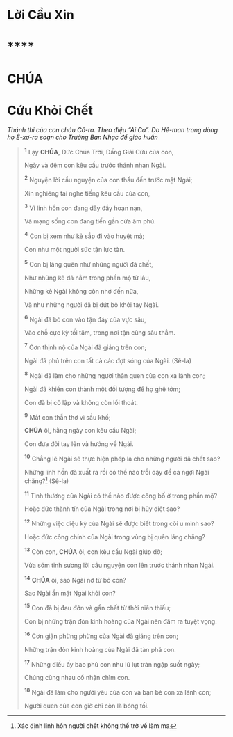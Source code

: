 # Lời Cầu Xin

# \*\*\*\*

# CHÚA

# Cứu Khỏi Chết

_Thánh thi của con cháu Cô-ra. Theo điệu “Ai Ca”. Do Hê-man trong dòng họ Ê-xơ-ra soạn cho Trưởng Ban Nhạc để giáo huấn_

> <sup><b>1</b></sup> Lạy **CHÚA**, Đức Chúa Trời, Đấng Giải Cứu của con,
>
> Ngày và đêm con kêu cầu trước thánh nhan Ngài.
>
> <sup><b>2</b></sup> Nguyện lời cầu nguyện của con thấu đến trước mặt Ngài;
>
> Xin nghiêng tai nghe tiếng kêu cầu của con,
>
> <sup><b>3</b></sup> Vì linh hồn con đang dẫy đầy hoạn nạn,
>
> Và mạng sống con đang tiến gần cửa âm phủ.
>
> <sup><b>4</b></sup> Con bị xem như kẻ sắp đi vào huyệt mả;
>
> Con như một người sức tận lực tàn.
>
> <sup><b>5</b></sup> Con bị lãng quên như những người đã chết,
>
> Như những kẻ đã nằm trong phần mộ từ lâu,
>
> Những kẻ Ngài không còn nhớ đến nữa,
>
> Và như những người đã bị dứt bỏ khỏi tay Ngài.
>
> <sup><b>6</b></sup> Ngài đã bỏ con vào tận đáy của vực sâu,
>
> Vào chỗ cực kỳ tối tăm, trong nơi tận cùng sâu thẳm.
>
> <sup><b>7</b></sup> Cơn thịnh nộ của Ngài đã giáng trên con;
>
> Ngài đã phủ trên con tất cả các đợt sóng của Ngài. (Sê-la)
>
> <sup><b>8</b></sup> Ngài đã làm cho những người thân quen của con xa lánh con;
>
> Ngài đã khiến con thành một đối tượng để họ ghê tởm;
>
> Con đã bị cô lập và không còn lối thoát.
>
> <sup><b>9</b></sup> Mắt con thẫn thờ vì sầu khổ;
>
> **CHÚA** ôi, hằng ngày con kêu cầu Ngài;
>
> Con đưa đôi tay lên và hướng về Ngài.
>
> <sup><b>10</b></sup> Chẳng lẽ Ngài sẽ thực hiện phép lạ cho những người đã chết sao?
>
> Những linh hồn đã xuất ra rồi có thể nào trỗi dậy để ca ngợi Ngài chăng?[^1-78cb53fa-d704-4808-9372-6bdb5964d500] (Sê-la)
>
> <sup><b>11</b></sup> Tình thương của Ngài có thể nào được công bố ở trong phần mộ?
>
> Hoặc đức thành tín của Ngài trong nơi bị hủy diệt sao?
>
> <sup><b>12</b></sup> Những việc diệu kỳ của Ngài sẽ được biết trong cõi u minh sao?
>
> Hoặc đức công chính của Ngài trong vùng bị quên lãng chăng?
>
> <sup><b>13</b></sup> Còn con, **CHÚA** ôi, con kêu cầu Ngài giúp đỡ;
>
> Vừa sớm tinh sương lời cầu nguyện con lên trước thánh nhan Ngài.
>
> <sup><b>14</b></sup> **CHÚA** ôi, sao Ngài nỡ từ bỏ con?
>
> Sao Ngài ẩn mặt Ngài khỏi con?
>
> <sup><b>15</b></sup> Con đã bị đau đớn và gần chết từ thời niên thiếu;
>
> Con bị những trận đòn kinh hoàng của Ngài nên đâm ra tuyệt vọng.
>
> <sup><b>16</b></sup> Cơn giận phừng phừng của Ngài đã giáng trên con;
>
> Những trận đòn kinh hoàng của Ngài đã tàn phá con.
>
> <sup><b>17</b></sup> Những điều ấy bao phủ con như lũ lụt tràn ngập suốt ngày;
>
> Chúng cùng nhau cố nhận chìm con.
>
> <sup><b>18</b></sup> Ngài đã làm cho người yêu của con và bạn bè con xa lánh con;
>
> Người quen của con giờ chỉ còn là bóng tối.

[^1-78cb53fa-d704-4808-9372-6bdb5964d500]: Xác định linh hồn người chết không thể trở về làm ma

